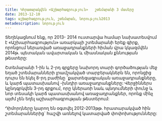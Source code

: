 ```yaml
---
title: Կհրատարակվեն «Աշխարհագրություն»	 շտեմարանի 3 մասերը 
date: 2013-12-10
tags: աշխարհագրություն, շտեմարան, նորություն2013
metadescription: նորություն
---
```


Տեղեկացնում ենք,  որ 2013- 2014 ուստարվա համար նախատեսվում է  «Աշխարհագրություն»  առարկայի շտեմարանի երեք գիրք, որոնցում ներառված առաջադրանքների հիման վրա կկազմվեն 2014թ. պետական ավարտական և միասնական քննության թեստերը:
<!--more-->
Շտեմարանի  1-ին և 2-րդ գրքերը  նախորդ տարի գործածության մեջ եղած  շտեմարանների   լրամշակված տարբերակներն են, որոնցից  դուրս են եկել  8-րդ բաժինը `քարտեզագրական առաջադրանքները, և կարճ պատասխանով -խնդիր առաջադրանքները: Վերջիններս կընդգրկվեն 3-րդ  գրքում,  որը կներառի նաև պնդումների փունջ և նոր տեսակի կարճ պատասխանով առաջադրանքներ, որոնք մինչ այժմ չեն եղել աշխարհագրության թեստերում:

Դիմորդները կարող են օգտվել 2012-2013թթ. հրատարակված հին շտեմարաններից` հաշվի առնելով  կատարված փոփոխությունները:   
